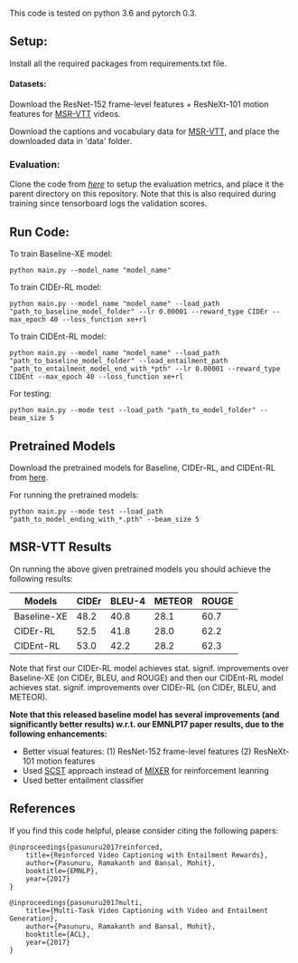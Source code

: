 

This code is tested on python 3.6 and pytorch 0.3.

## Setup:
Install all the required packages from requirements.txt file.

#### Datasets:
Download the ResNet-152 frame-level features + ResNeXt-101 motion features for [MSR-VTT](https://drive.google.com/file/d/1bZJ0noxJ9EwXV161d4w6p6PqaszhM8t4/view?usp=sharing) videos.

Download the captions and vocabulary data for [MSR-VTT](https://drive.google.com/drive/folders/1HhF8Tl3ZXQzaILlg6vCXST9A_6BjPU5r?usp=sharing), and place the downloaded data in 'data' folder. 

### Evaluation:
Clone the code from *[here](https://github.com/ramakanth-pasunuru/video_caption_eval_python3)* to setup the evaluation metrics, and place it the parent directory on this repository. Note that this is also required during training since tensorboard logs the validation scores.


## Run Code:
To train Baseline-XE model:
```
python main.py --model_name "model_name"
```
To train CIDEr-RL model:
```
python main.py --model_name "model_name" --load_path "path_to_baseline_model_folder" --lr 0.00001 --reward_type CIDEr --max_epoch 40 --loss_function xe+rl
```
To train CIDEnt-RL model:
```
python main.py --model_name "model_name" --load_path "path_to_baseline_model_folder" --load_entailment_path "path_to_entailment_model_end_with_*pth" --lr 0.00001 --reward_type CIDEnt --max_epoch 40 --loss_function xe+rl
```
For testing:
```
python main.py --mode test --load_path "path_to_model_folder" --beam_size 5 
```

## Pretrained Models

Download the pretrained models for Baseline, CIDEr-RL, and CIDEnt-RL from [here](https://drive.google.com/open?id=1Zl5jDAo6to1bRoNi_HtzQumEG27U62RD).

For running the pretrained models:
```
python main.py --mode test --load_path "path_to_model_ending_with_*.pth" --beam_size 5 
```

## MSR-VTT Results

On running the above given pretrained models you should achieve the following results:

| Models             | CIDEr | BLEU-4 | METEOR | ROUGE |
| ------------------ | ----- | ------ | ------ | ----- |
| Baseline-XE        | 48.2  | 40.8   | 28.1   | 60.7  |
| CIDEr-RL           | 52.5  | 41.8   | 28.0   | 62.2  |
| CIDEnt-RL          | 53.0  | 42.2   | 28.2   | 62.3  |

Note that first our CIDEr-RL model achieves stat. signif. improvements over Baseline-XE (on CIDEr, BLEU, and ROUGE) and then our CIDEnt-RL model achieves stat. signif. improvements over CIDEr-RL (on CIDEr, BLEU, and METEOR).

**Note that this released baseline model has several improvements (and significantly better results) w.r.t. our EMNLP17 paper results, due to the following enhancements:**

- Better visual features: (1) ResNet-152 frame-level features (2) ResNeXt-101 motion features
- Used [SCST](https://arxiv.org/pdf/1612.00563.pdf) approach instead of [MIXER](https://arxiv.org/pdf/1511.06732.pdf) for reinforcement leanring
- Used better entailment classifier


## References
If you find this code helpful, please consider citing the following papers:

    @inproceedings{pasunuru2017reinforced,
        title={Reinforced Video Captioning with Entailment Rewards},
        author={Pasunuru, Ramakanth and Bansal, Mohit},
        booktitle={EMNLP},
        year={2017}
    }
    
    @inproceedings{pasunuru2017multi,
        title={Multi-Task Video Captioning with Video and Entailment Generation},
        author={Pasunuru, Ramakanth and Bansal, Mohit},
        booktitle={ACL},
        year={2017}
    }

